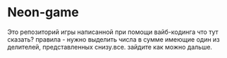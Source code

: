 # Neon-game
Это репозиторий игры написанной при помощи вайб-кодинга
что тут сказать? правила - нужно выделить числа в сумме имеющие один из делителей, представленных снизу.все. зайдите как можно дальше.
